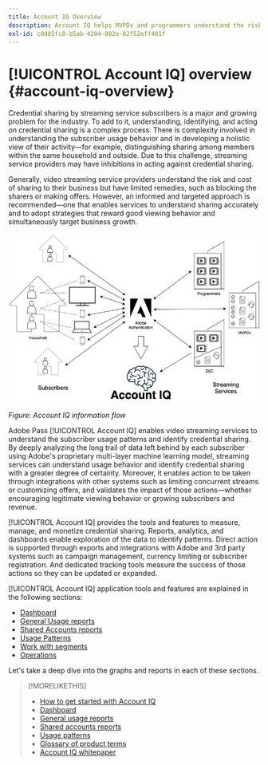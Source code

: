 ```yaml
---
title: Account IQ Overview
description: Account IQ helps MVPDs and programmers understand the risks to their revenue and business operations, and determine the most effective actions to take to mitigate the impacts of credential fraud.
exl-id: c0d85fc8-b5ab-4284-802e-82f52eff401f
---
```

# [!UICONTROL Account IQ] overview {#account-iq-overview}

Credential sharing by streaming service subscribers is a major and growing problem for the industry. To add to it, understanding, identifying, and acting on credential sharing is a complex process. There is complexity involved in understanding the subscriber usage behavior and in developing a holistic view of their activity—for example, distinguishing sharing among members within the same household and outside. Due to this challenge, streaming service providers may have inhibitions in acting against credential sharing.

<div class "preview">
Generally, video streaming service providers understand the risk and cost of sharing to their business but have limited remedies, such as blocking the sharers or making offers. However, an informed and targeted approach is recommended—one that enables services to understand sharing accurately and to adopt strategies that reward good viewing behavior and simultaneously target business growth. </span>

![Account IQ flow diagram](assets/aiq-intro.png)

*Figure: Account IQ information flow*

Adobe Pass [!UICONTROL Account IQ] enables video streaming services to understand the subscriber usage patterns and identify credential sharing. By deeply analyzing the long trail of data left behind by each subscriber using Adobe's proprietary multi-layer machine learning model, streaming services can understand usage behavior and identify credential sharing with a greater degree of certainty. Moreover, it enables action to be taken through integrations with other systems such as limiting concurrent streams or customizing offers, and validates the impact of those actions—whether encouraging legitimate viewing behavior or growing subscribers and revenue.

[!UICONTROL Account IQ] provides the tools and features to measure, manage, and monetize credential sharing. Reports, analytics, and dashboards enable exploration of the data to identify patterns. Direct action is supported through exports and integrations with Adobe and 3rd party systems such as campaign management, currency limiting or subscriber registration. And dedicated tracking tools measure the success of those actions so they can be updated or expanded.

[!UICONTROL Account IQ] application tools and features are explained in the following sections:

* [Dashboard](/help/accountiq/introduction-dashboard.md)
* [General Usage reports](/help/accountiq/general-usage-reports.md)
* [Shared Accounts reports](/help/accountiq/shared-acc-reports.md)
* [Usage Patterns](/help/accountiq/usage-patterns.md)
* [Work with segments](/help/accountiq/work-with-segments.md)
* [Operations](/help/accountiq/operations.md)

Let's take a deep dive into the graphs and reports in each of these sections.

>[!MORELIKETHIS]
>
>* [How to get started with Account IQ](/help/accountiq/get-started.md)
>* [Dashboard](/help/accountiq/introduction-dashboard.md)
>* [General usage reports](/help/accountiq/general-usage-reports.md)
>* [Shared accounts reports](/help/accountiq/shared-acc-reports.md)
>* [Usage patterns](/help/accountiq/usage-patterns.md)
>* [Glossary of product terms](/help/accountiq/product-concepts.md)
>* [Account IQ whitepaper](https://www.adobe.com/content/dam/dx/us/en/products/primetime/resources/primetime-account-iq-whitepaper.pdf)

<!-- Credential sharing is rampant and prevalent among subscribers in the video streaming industry. To add to it, understanding, identifying, and acting on password sharing is a complex process. There is complexity involved in understanding the subscriber usage behavior and developing a holistic view of viewer activity—for example, distinguishing sharing among members within the same household and outside. Due to this challenge, streaming service providers have inhibitions in acting against password sharing.

Generally, video streaming service providers consider password sharing as fatal for business and act strongly against it, by blocking the sharers. However, it is advised to follow a holistic approach that enables them to understand sharing accurately and adopt strategies to reward good viewing behavior and target business growth simultaneously.

![Account IQ flow diagram](assets/aiq-intro.png)

*Figure: Account IQ information flow*

Adobe Pass Account IQ enables video streaming services understand the subscriber usage patterns and identify password sharing by analyzing usage behavior. Moreover, it validates the impact of applying actions to encourage legitimate viewing behavior while maximizing business ROI, eventually growing subscribers and revenue.

By deeply analyzing the long, winding trail of data left behind by each subscriber using Adobe's proprietary multi-layer machine learning model, customers can understand usage behavior and identify password sharing with a greater degree of certainty, use the insights to validate the impact of applying actions to encourage legitimate viewing behavior while maximizing business growth, eventually act on password sharing using validated tactics to improve viewer experience, growing subscribers and revenue (for e.g. converting sharers to paid subscribers, managing ad loads based on sharing behavior, rewarding good behavior with better viewer experience).

Account IQ is helps you understand usage patterns and identify password sharing by leveraging the Adobe Pass Authentication  solution that processes a huge volume of TV Everywhere transactions. A proprietary multi-layer machine learning model trained by this real-world TVE data accurately characterizes usage patterns and helps video streaming services understand usage patterns and identify password sharing at an individual account level. Based on Adobe's customer experience management solutions, Account IQ enables video streaming services to effectively use their audience data to create actionable sharing profiles as well powers integrations with other Adobe Digital Experience and 3rd party solutions—for example, Adobe Pass Concurrency Monitoring or Adobe Analytics—to enable understanding usage patterns, identify and act upon password sharing.


<!-- The widespread availability of video content and streaming services bring with it problem of account sharing; eventually leading to the loss of revenue by content providers. Account IQ helps TV Everywhere and VOD (video on demand) providers understand the risks to their revenue and business operations, and determine the most effective actions to take to mitigate the impacts of credential fraud. It helps these media companies (MVPDs, Programmers, and VOD providers) manage and uncover the instances of password sharing with a high level of confidence, enabling them deliver better business outcomes and provide better viewing experiences for subscribers.

To help media companies better understand the password sharing within their businesses, Adobe Pass Account IQ determines **Password Sharing Risk Index** that rates every subscriber on their likelihood of sharing account credentials for subscription passwords, from very low to very high. Based on these calculations and the resulting indices, analytics are performed and visuals are generated for better understanding and interpretation of the account sharing behavior. Account IQ is a hosted web application, which you can access using your browser.

Account IQ assigns sharing scores to different subscriber accounts, so that the content providers (media companies, programmers, MVPDs, and VOD providers) can take informed decisions about subscriber accounts and check the illicit sharing.

Passwords are the main methods for viewers to authenticate, and there is a misconception that credential sharing is allowed. This idea makes illicit password sharing a common practice; necessitating the need for media companies to educate their viewers about permissible sharing and prevent illicit sharing.-->
